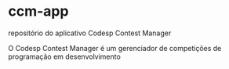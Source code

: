 # ccm-app

repositório do aplicativo Codesp Contest Manager

O Codesp Contest Manager é um gerenciador de competições de programação em desenvolvimento
